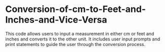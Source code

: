 # Conversion-of-cm-to-Feet-and-Inches-and-Vice-Versa
This code allows users to input a measurement in either cm or feet and inches and converts it to the other unit. It includes user input prompts and print statements to guide the user through the conversion process.
